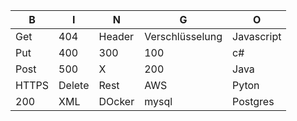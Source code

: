 | B | I | N | G | O |
|---|---|---|---|---|
| Get  | 404  | Header  |  Verschlüsselung | Javascript   |
|  Put | 400  |  300 |  100 | c#  |
| Post | 500  | X | 200  |  Java |
| HTTPS  |  Delete |  Rest | AWS  | Pyton  |
| 200  |  XML |  DOcker | mysql  | Postgres  |
